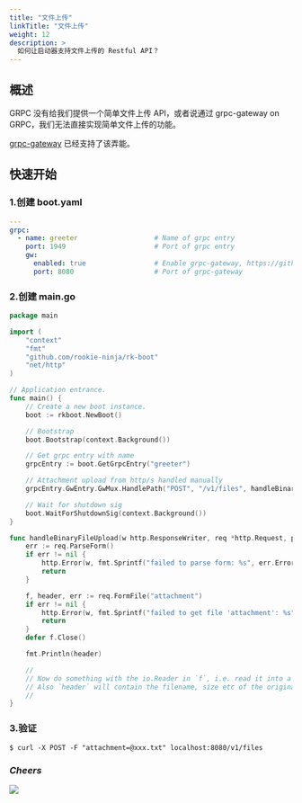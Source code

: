 ```yaml
---
title: "文件上传"
linkTitle: "文件上传"
weight: 12
description: >
  如何让启动器支持文件上传的 Restful API？
---
```


## 概述
GRPC 没有给我们提供一个简单文件上传 API，或者说通过 grpc-gateway on GRPC，我们无法直接实现简单文件上传的功能。

[grpc-gateway](https://grpc-ecosystem.github.io/grpc-gateway/docs/mapping/binary_file_uploads/) 已经支持了该弄能。

## 快速开始
### 1.创建 boot.yaml
```yaml
---
grpc:
  - name: greeter                   # Name of grpc entry
    port: 1949                      # Port of grpc entry
    gw:
      enabled: true                 # Enable grpc-gateway, https://github.com/grpc-ecosystem/grpc-gateway
      port: 8080                    # Port of grpc-gateway
```

### 2.创建 main.go
```go
package main

import (
	"context"
	"fmt"
	"github.com/rookie-ninja/rk-boot"
	"net/http"
)

// Application entrance.
func main() {
	// Create a new boot instance.
	boot := rkboot.NewBoot()

	// Bootstrap
	boot.Bootstrap(context.Background())

	// Get grpc entry with name
	grpcEntry := boot.GetGrpcEntry("greeter")

	// Attachment upload from http/s handled manually
	grpcEntry.GwEntry.GwMux.HandlePath("POST", "/v1/files", handleBinaryFileUpload)

	// Wait for shutdown sig
	boot.WaitForShutdownSig(context.Background())
}

func handleBinaryFileUpload(w http.ResponseWriter, req *http.Request, params map[string]string) {
	err := req.ParseForm()
	if err != nil {
		http.Error(w, fmt.Sprintf("failed to parse form: %s", err.Error()), http.StatusBadRequest)
		return
	}

	f, header, err := req.FormFile("attachment")
	if err != nil {
		http.Error(w, fmt.Sprintf("failed to get file 'attachment': %s", err.Error()), http.StatusBadRequest)
		return
	}
	defer f.Close()

	fmt.Println(header)

	//
	// Now do something with the io.Reader in `f`, i.e. read it into a buffer or stream it to a gRPC client side stream.
	// Also `header` will contain the filename, size etc of the original file.
	//
}
```

### 3.验证
```shell script
$ curl -X POST -F "attachment=@xxx.txt" localhost:8080/v1/files
```

### _**Cheers**_
![](/bootstrapper/user-guide/cheers.png)
